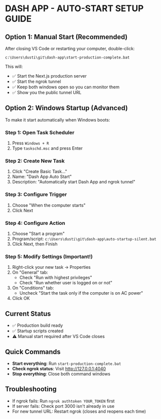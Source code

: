 # DASH APP - AUTO-START SETUP GUIDE

## Option 1: Manual Start (Recommended)

After closing VS Code or restarting your computer, double-click:

```
c:\Users\dusti\git\dash-app\start-production-complete.bat
```

This will:

- ✅ Start the Next.js production server
- ✅ Start the ngrok tunnel
- ✅ Keep both windows open so you can monitor them
- ✅ Show you the public tunnel URL

## Option 2: Windows Startup (Advanced)

To make it start automatically when Windows boots:

### Step 1: Open Task Scheduler

1. Press `Windows + R`
2. Type `taskschd.msc` and press Enter

### Step 2: Create New Task

1. Click "Create Basic Task..."
2. Name: "Dash App Auto Start"
3. Description: "Automatically start Dash App and ngrok tunnel"

### Step 3: Configure Trigger

1. Choose "When the computer starts"
2. Click Next

### Step 4: Configure Action

1. Choose "Start a program"
2. Program/script: `c:\Users\dusti\git\dash-app\auto-startup-silent.bat`
3. Click Next, then Finish

### Step 5: Modify Settings (Important!)

1. Right-click your new task → Properties
2. On "General" tab:
   - Check "Run with highest privileges"
   - Check "Run whether user is logged on or not"
3. On "Conditions" tab:
   - Uncheck "Start the task only if the computer is on AC power"
4. Click OK

## Current Status

- ✅ Production build ready
- ✅ Startup scripts created
- ⚠️ Manual start required after VS Code closes

## Quick Commands

- **Start everything**: Run `start-production-complete.bat`
- **Check ngrok status**: Visit http://127.0.0.1:4040
- **Stop everything**: Close both command windows

## Troubleshooting

- If ngrok fails: Run `ngrok authtoken YOUR_TOKEN` first
- If server fails: Check port 3000 isn't already in use
- For new tunnel URL: Restart ngrok (closes and reopens each time)
